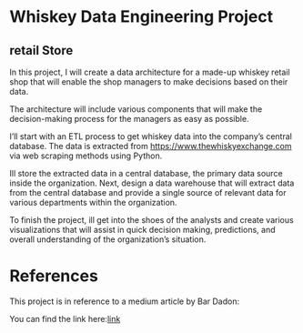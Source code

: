 # Whiskey Data Engineering Project 
## retail Store 

In this project, I will create a data architecture for a made-up whiskey retail shop that will enable the shop managers to make decisions based on their data.

The architecture will include various components that will make the decision-making process for the managers as easy as possible.

I’ll start with an ETL process to get whiskey data into the company’s central database. The data is extracted from https://www.thewhiskyexchange.com via web scraping methods using Python.

Ill store the extracted data in a central database, the primary data source inside the organization. Next, design a data warehouse that will extract data from the central database and provide a single source of relevant data for various departments within the organization.

To finish the project, ill get into the shoes of the analysts and create various visualizations that will assist in quick decision making, predictions, and overall understanding of the organization’s situation.

# References

This project is in reference to a medium article by Bar Dadon:

You can find the link here:[link]


[link]:https://towardsdev.com/data-engineering-project-retail-store-part-1-web-scraping-a99ac5d6d44c
